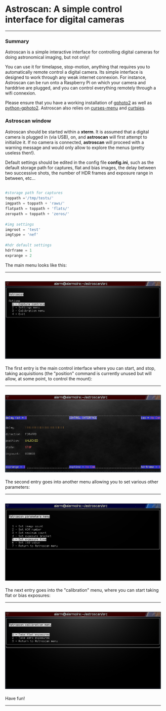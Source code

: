 # Astroscan: A simple control interface for digital cameras

---

### Summary

Astroscan is a simple interactive interface for controlling digital
cameras for doing astronomical imaging, but not only!

You can use it for timelapse, stop-motion, anything that requires you
to automatically remote control a digital camera. Its simple interface
is designed to work through any weak internet connexion. For instance,
Astroscan can be run onto a Raspberry Pi on which your camera and
harddrive are plugged, and you can control everything remotely through
a wifi connexion.

Please ensure that you have a working installation of
[gphoto2](https://github.com/gphoto/gphoto2) as well as
[python-gphoto2](https://github.com/jim-easterbrook/python-gphoto2). Astroscan
also relies on [curses-menu](https://github.com/pmbarrett314/curses-menu) and
[curtsies](https://github.com/bpython/curtsies).

### Astroscan window

Astroscan should be started within a **xterm**. It is assumed that a
digital camera is plugged in (via USB), on, and **astroscan** will
first attempt to initialize it. If no camera is connected,
**astroscan** will proceed with a warning message and would only allow
to explore the menus (pretty useless then!).

Default settings should be edited in the config file **config.ini**,
such as the default storage path for captures, flat and bias images,
the delay between two successive shots, the number of HDR frames and exposure
range in between, etc...

```python

#storage path for captures
toppath ='/tmp/tests/'
imgpath = toppath + 'raws/'
flatpath = toppath + 'flats/'
zeropath = toppath + 'zeros/'

#img settings
imgroot = 'test'
imgtype = 'nef'

#hdr default settings
hdrframe = 1
exprange = 2

```

The main menu looks like this:

---
![main](/docs/main_menu.png?raw=true)
---

The first entry is the main control interface where you can start, and
stop, taking acquisitions (the "position" command is currently unused
but will allow, at some point, to control the mount):

---
![capture](/docs/capture_controls.png?raw=true)
---

The second entry goes into another menu allowing you to set various other parameters:

---
![params](/docs/param_menu.png?raw=true)
---

The next entry goes into the "calibration" menu, where you can start
taking flat or bias exposures:

---
![params](/docs/calib_menu.png?raw=true)
---

Have fun!

---